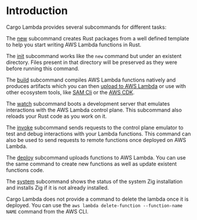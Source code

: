 # Introduction

Cargo Lambda provides several subcommands for different tasks:

The [new](/commands/new) subcommand creates Rust packages from a well defined template to help you start writing AWS Lambda functions in Rust.

The [init](/commands/init) subcommand works like the `new` command but under an existent directory. Files present in that directory will be preserved as they were before running this command.

The [build](/commands/build) subcommand compiles AWS Lambda functions natively and produces artifacts which you can then [upload to AWS Lambda](/commands/deploy) or use with other ecosystem tools, like [SAM Cli](https://github.com/aws/aws-sam-cli) or the [AWS CDK](https://github.com/aws/aws-cdk).

The [watch](/commands/watch) subcommand boots a development server that emulates interactions with the AWS Lambda control plane. This subcommand also reloads your Rust code as you work on it.

The [invoke](/commands/invoke) subcommand sends requests to the control plane emulator to test and debug interactions with your Lambda functions. This command can also be used to send requests to remote functions once deployed on AWS Lambda.

The [deploy](/commands/deploy) subcommand uploads functions to AWS Lambda. You can use the same command to create new functions as well as update existent functions code.

The [system](/commands/system) subcommand shows the status of the system Zig installation and installs Zig if it is not already installed.

Cargo Lambda does not provide a command to delete the lambda once it is deployed. You can use the ```aws lambda delete-function --function-name NAME``` command from the AWS CLI.

